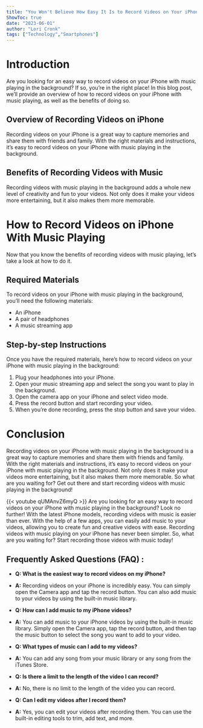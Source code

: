 ```yaml
---
title: "You Won't Believe How Easy It Is to Record Videos on Your iPhone With Music Playing!"
ShowToc: true 
date: "2023-06-01"
author: "Lori Cronk" 
tags: ["Technology","Smartphones"]
---
```

# Introduction

Are you looking for an easy way to record videos on your iPhone with music playing in the background? If so, you’re in the right place! In this blog post, we’ll provide an overview of how to record videos on your iPhone with music playing, as well as the benefits of doing so.

## Overview of Recording Videos on iPhone

Recording videos on your iPhone is a great way to capture memories and share them with friends and family. With the right materials and instructions, it’s easy to record videos on your iPhone with music playing in the background.

## Benefits of Recording Videos with Music

Recording videos with music playing in the background adds a whole new level of creativity and fun to your videos. Not only does it make your videos more entertaining, but it also makes them more memorable.

# How to Record Videos on iPhone With Music Playing

Now that you know the benefits of recording videos with music playing, let’s take a look at how to do it.

## Required Materials

To record videos on your iPhone with music playing in the background, you’ll need the following materials:

- An iPhone
- A pair of headphones
- A music streaming app

## Step-by-step Instructions

Once you have the required materials, here’s how to record videos on your iPhone with music playing in the background:

1. Plug your headphones into your iPhone.
2. Open your music streaming app and select the song you want to play in the background.
3. Open the camera app on your iPhone and select video mode.
4. Press the record button and start recording your video.
5. When you’re done recording, press the stop button and save your video.

# Conclusion

Recording videos on your iPhone with music playing in the background is a great way to capture memories and share them with friends and family. With the right materials and instructions, it’s easy to record videos on your iPhone with music playing in the background. Not only does it make your videos more entertaining, but it also makes them more memorable. So what are you waiting for? Get out there and start recording videos with music playing in the background!

{{< youtube qUMAnvZ6myQ >}} 
Are you looking for an easy way to record videos on your iPhone with music playing in the background? Look no further! With the latest iPhone models, recording videos with music is easier than ever. With the help of a few apps, you can easily add music to your videos, allowing you to create fun and creative videos with ease. Recording videos with music playing on your iPhone has never been simpler. So, what are you waiting for? Start recording those videos with music today!

## Frequently Asked Questions (FAQ) :
- **Q: What is the easiest way to record videos on my iPhone?**
- **A:** Recording videos on your iPhone is incredibly easy. You can simply open the Camera app and tap the record button. You can also add music to your videos by using the built-in music library.

- **Q: How can I add music to my iPhone videos?**
- **A:** You can add music to your iPhone videos by using the built-in music library. Simply open the Camera app, tap the record button, and then tap the music button to select the song you want to add to your video.

- **Q: What types of music can I add to my videos?**
- **A:** You can add any song from your music library or any song from the iTunes Store.

- **Q: Is there a limit to the length of the video I can record?**
- **A:** No, there is no limit to the length of the video you can record.

- **Q: Can I edit my videos after I record them?**
- **A:** Yes, you can edit your videos after recording them. You can use the built-in editing tools to trim, add text, and more.


